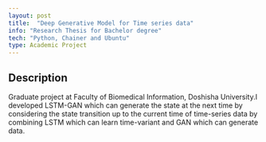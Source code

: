 ```yaml
---
layout: post
title:  "Deep Generative Model for Time series data"
info: "Research Thesis for Bachelor degree"
tech: "Python, Chainer and Ubuntu"
type: Academic Project
---
```


## Description
Graduate project at Faculty of Biomedical Information, Doshisha University.I developed LSTM-GAN which can generate the state at the next time by considering the state transition up to the current time of time-series data by combining LSTM which can learn time-variant and GAN which can generate data.
